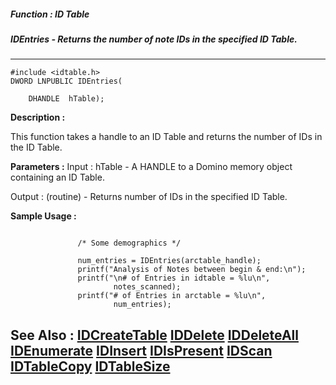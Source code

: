 ##### Function : ID Table
##### IDEntries - Returns the number of note IDs in the specified ID Table.
---
```
#include <idtable.h>
DWORD LNPUBLIC IDEntries(

	DHANDLE  hTable);
```
**Description :**

This function takes a handle to an ID Table and returns the number of IDs in 
the ID Table.

**Parameters :**
Input :
hTable  -  A HANDLE to a Domino memory object containing an ID Table.

Output :
(routine)  -  Returns number of IDs in the specified ID Table.



**Sample Usage :**
```

               /* Some demographics */

               num_entries = IDEntries(arctable_handle);
               printf("Analysis of Notes between begin & end:\n");
               printf("\n# of Entries in idtable = %lu\n",
                       notes_scanned);
               printf("# of Entries in arctable = %lu\n",
                       num_entries);

```
**See Also :**
[IDCreateTable](/domino-c-api-docs/reference/Func/IDCreateTable)
[IDDelete](/domino-c-api-docs/reference/Func/IDDelete)
[IDDeleteAll](/domino-c-api-docs/reference/Func/IDDeleteAll)
[IDEnumerate](/domino-c-api-docs/reference/Func/IDEnumerate)
[IDInsert](/domino-c-api-docs/reference/Func/IDInsert)
[IDIsPresent](/domino-c-api-docs/reference/Func/IDIsPresent)
[IDScan](/domino-c-api-docs/reference/Func/IDScan)
[IDTableCopy](/domino-c-api-docs/reference/Func/IDTableCopy)
[IDTableSize](/domino-c-api-docs/reference/Func/IDTableSize)
---
